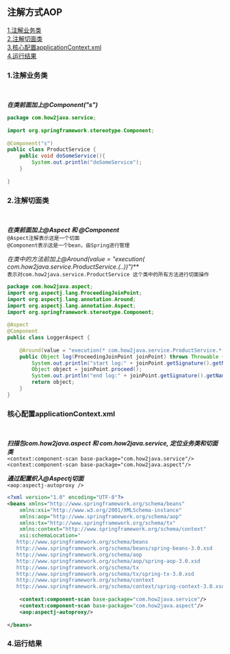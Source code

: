 注解方式AOP
---

[1.注解业务类](#1)<br>
[2.注解切面类](#2)<br>
[3.核心配置applicationContext.xml](#3)<br>
[4.运行结果](#4)<br>

<h3 id="1">1.注解业务类</h3><br>

***在类前面加上@Component("s")***
```java
package com.how2java.service;
 
import org.springframework.stereotype.Component;
 
@Component("s")
public class ProductService {
    public void doSomeService(){
        System.out.println("doSomeService");
    }
     
}
```
<h3 id="2">2.注解切面类</h3><br>

***在类前面加上@Aspect 和 @Component***<br>
`@Aspect注解表示这是一个切面`<br>
`@Component表示这是一个bean，由Spring进行管理`<br>

***在类中的方法前加上@Around(value = "execution(* com.how2java.service.ProductService.*(..))")***<br>
`表示对com.how2java.service.ProductService 这个类中的所有方法进行切面操作`<br>


```java
package com.how2java.aspect;
import org.aspectj.lang.ProceedingJoinPoint;
import org.aspectj.lang.annotation.Around;
import org.aspectj.lang.annotation.Aspect;
import org.springframework.stereotype.Component;
 
@Aspect
@Component
public class LoggerAspect {
     
    @Around(value = "execution(* com.how2java.service.ProductService.*(..))")
    public Object log(ProceedingJoinPoint joinPoint) throws Throwable {
        System.out.println("start log:" + joinPoint.getSignature().getName());
        Object object = joinPoint.proceed();
        System.out.println("end log:" + joinPoint.getSignature().getName());
        return object;
    }
}
```

<h3 id="3">核心配置applicationContext.xml</h3><br>

***扫描包com.how2java.aspect 和 com.how2java.service, 定位业务类和切面类***<br>
`<context:component-scan base-package="com.how2java.service"/>`<br>
`<context:component-scan base-package="com.how2java.aspect"/>`<br>

***通过配置织入@Aspectj切面***<br>
`<aop:aspectj-autoproxy />`<br>

```xml
<?xml version="1.0" encoding="UTF-8"?>
<beans xmlns="http://www.springframework.org/schema/beans"
    xmlns:xsi="http://www.w3.org/2001/XMLSchema-instance"
    xmlns:aop="http://www.springframework.org/schema/aop"
    xmlns:tx="http://www.springframework.org/schema/tx"
    xmlns:context="http://www.springframework.org/schema/context"
    xsi:schemaLocation="
   http://www.springframework.org/schema/beans
   http://www.springframework.org/schema/beans/spring-beans-3.0.xsd
   http://www.springframework.org/schema/aop
   http://www.springframework.org/schema/aop/spring-aop-3.0.xsd
   http://www.springframework.org/schema/tx
   http://www.springframework.org/schema/tx/spring-tx-3.0.xsd
   http://www.springframework.org/schema/context     
   http://www.springframework.org/schema/context/spring-context-3.0.xsd">
  	
  	<context:component-scan base-package="com.how2java.service"/>
    <context:component-scan base-package="com.how2java.aspect"/>
    <aop:aspectj-autoproxy/> 
   
</beans>
```
<h3 id="4">4.运行结果</h3><br>